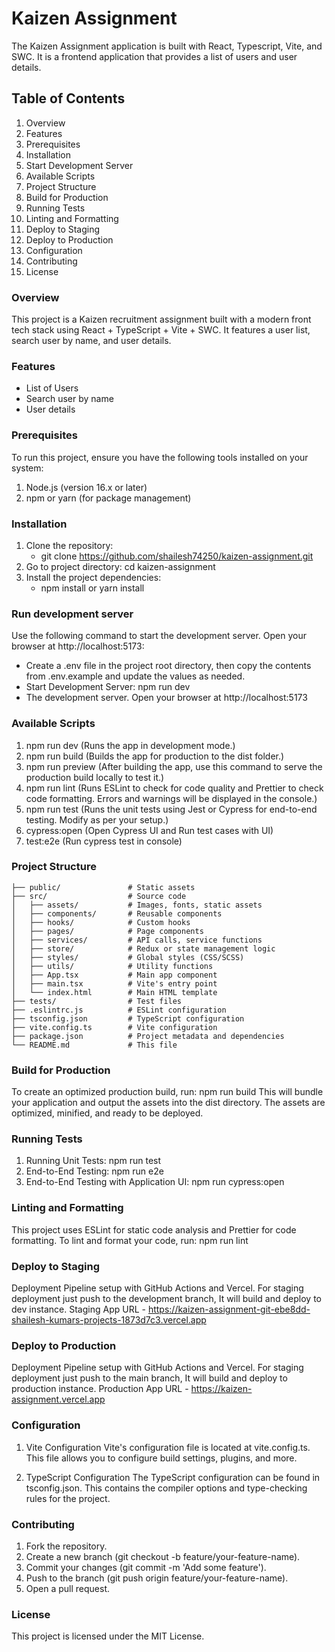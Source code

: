 # Kaizen Assignment
The Kaizen Assignment application is built with React, Typescript, Vite, and SWC. It is a frontend application that provides a list of users and user details.

## Table of Contents
  1.  Overview  
  2.  Features  
  3.  Prerequisites  
  4.  Installation
  5.  Start Development Server
  6.  Available Scripts
  7.  Project Structure
  8.  Build for Production  
  9.  Running Tests
  10. Linting and Formatting
  11. Deploy to Staging
  12. Deploy to Production
  13. Configuration
  14. Contributing
  15. License

### Overview
This project is a Kaizen recruitment assignment built with a modern front tech stack using React + TypeScript + Vite + SWC. It features a user list, search user by name, and user details.

### Features
- List of Users
- Search user by name
- User details

### Prerequisites
To run this project, ensure you have the following tools installed on your system:
1. Node.js (version 16.x or later) 
2. npm or yarn (for package management)  

### Installation
1. Clone the repository:
    - git clone https://github.com/shailesh74250/kaizen-assignment.git
2. Go to project directory: cd kaizen-assignment
3. Install the project dependencies:
    - npm install or yarn install

### Run development server
Use the following command to start the development server. Open your browser at http://localhost:5173:
- Create a .env file in the project root directory, then copy the contents from .env.example and update the values as needed.
- Start Development Server: npm run dev
- The development server. Open your browser at http://localhost:5173

### Available Scripts  
1. npm run dev (Runs the app in development mode.)
2. npm run build (Builds the app for production to the dist folder.)    
3. npm run preview (After building the app, use this command to serve the production build locally to test it.)
4. npm run lint (Runs ESLint to check for code quality and Prettier to check code formatting. Errors and warnings will  be displayed in the console.) 
5. npm run test (Runs the unit tests using Jest or Cypress for end-to-end testing. Modify as per your setup.)
6. cypress:open (Open Cypress UI and Run test cases with UI)
7. test:e2e (Run cypress test in console)


### Project Structure
```
├── public/               # Static assets
├── src/                  # Source code
│   ├── assets/           # Images, fonts, static assets
│   ├── components/       # Reusable components
│   ├── hooks/            # Custom hooks
│   ├── pages/            # Page components
│   ├── services/         # API calls, service functions
│   ├── store/            # Redux or state management logic
│   ├── styles/           # Global styles (CSS/SCSS)
│   ├── utils/            # Utility functions
│   ├── App.tsx           # Main app component
│   ├── main.tsx          # Vite's entry point
│   └── index.html        # Main HTML template
├── tests/                # Test files
├── .eslintrc.js          # ESLint configuration
├── tsconfig.json         # TypeScript configuration
├── vite.config.ts        # Vite configuration
├── package.json          # Project metadata and dependencies
└── README.md             # This file
```

### Build for Production
To create an optimized production build, run: npm run build
This will bundle your application and output the assets into the dist directory. The assets are optimized, minified, and ready to be deployed.

### Running Tests
1. Running Unit Tests: npm run test 
2. End-to-End Testing: npm run e2e
3. End-to-End Testing with Application UI: npm run cypress:open

### Linting and Formatting
This project uses ESLint for static code analysis and Prettier for code formatting.
To lint and format your code, run: npm run lint

### Deploy to Staging
Deployment Pipeline setup with GitHub Actions and Vercel. 
For staging deployment just push to the development branch, It will build and deploy to dev instance.
Staging App URL - https://kaizen-assignment-git-ebe8dd-shailesh-kumars-projects-1873d7c3.vercel.app

### Deploy to Production
Deployment Pipeline setup with GitHub Actions and Vercel. 
For staging deployment just push to the main branch, It will build and deploy to production instance.
Production App URL - https://kaizen-assignment.vercel.app 

### Configuration
1. Vite Configuration
Vite's configuration file is located at vite.config.ts. This file allows you to configure build settings, plugins, and more.

2. TypeScript Configuration
The TypeScript configuration can be found in tsconfig.json. This contains the compiler options and type-checking rules for the project.


### Contributing
1. Fork the repository.
2. Create a new branch (git checkout -b feature/your-feature-name).
3. Commit your changes (git commit -m 'Add some feature').
4. Push to the branch (git push origin feature/your-feature-name).
5. Open a pull request.

### License
This project is licensed under the MIT License.
